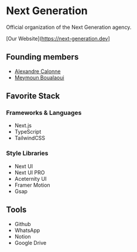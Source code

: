 # Next Generation

Official organization of the Next Generation agency.

[Our Website](https://next-generation.dev]

## Founding members

- [Alexandre Calonne](https://github.com/alexandre95calonne)
- [Meymoun Boualaoui](https://github.com/MeymounB)

## Favorite Stack

### Frameworks & Languages

- Next.js
- TypeScript
- TailwindCSS

### Style Libraries

- Next UI
- Next UI PRO
- Aceternity UI
- Framer Motion
- Gsap

## Tools

- Github
- WhatsApp
- Notion
- Google Drive
